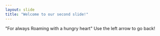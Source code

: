 ```yaml
---
layout: slide
title: "Welcome to our second slide!"
---
```

"For always Roaming with a hungry heart"
Use the left arrow to go back!
